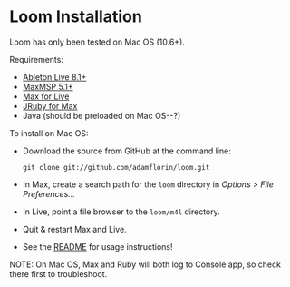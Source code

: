 # Loom Installation

Loom has only been tested on Mac OS (10.6+).

Requirements:

* [Ableton Live 8.1+](http://www.ableton.com/live-8)
* [MaxMSP 5.1+](http://cycling74.com/products/max/)
* [Max for Live](http://www.ableton.com/maxforlive)
* [JRuby for Max](https://github.com/adamjmurray/jruby_for_max)
* Java (should be preloaded on Mac OS--?)

To install on Mac OS:

* Download the source from GitHub at the command line:

    `git clone git://github.com/adamflorin/loom.git`
    
* In Max, create a search path for the `loom` directory in *Options > File Preferences...*
* In Live, point a file browser to the `loom/m4l` directory.
* Quit & restart Max and Live.
* See the [README](/adamflorin/loom) for usage instructions!

NOTE: On Mac OS, Max and Ruby will both log to Console.app, so check there first to troubleshoot.
